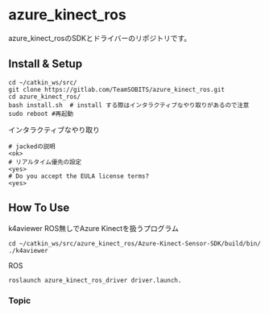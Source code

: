 # azure_kinect_ros
azure_kinect_rosのSDKとドライバーのリポジトリです。

## Install & Setup

```
cd ~/catkin_ws/src/
git clone https://gitlab.com/TeamSOBITS/azure_kinect_ros.git
cd azure_kinect_ros/
bash install.sh  # install する際はインタラクティブなやり取りがあるので注意
sudo reboot	#再起動
```
インタラクティブなやり取り
```
# jackedの説明
<ok>
# リアルタイム優先の設定
<yes>
# Do you accept the EULA license terms?
<yes>
```

## How To Use
k4aviewer
ROS無しでAzure Kinectを扱うプログラム
```
cd ~/catkin_ws/src/azure_kinect_ros/Azure-Kinect-Sensor-SDK/build/bin/
./k4aviewer
```

ROS
```bash
roslaunch azure_kinect_ros_driver driver.launch.
```

### Topic
